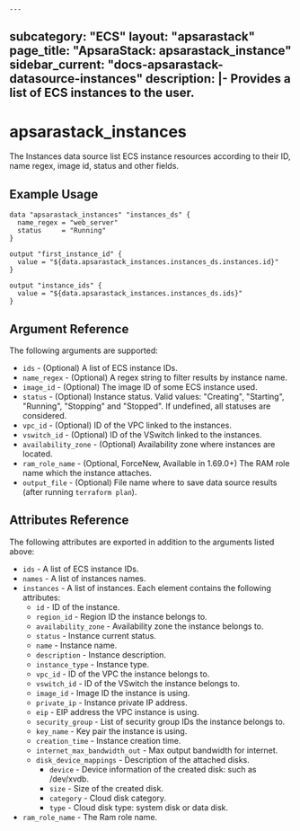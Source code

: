     ---
subcategory: "ECS"
layout: "apsarastack"
page_title: "ApsaraStack: apsarastack_instance"
sidebar_current: "docs-apsarastack-datasource-instances"
description: |-
    Provides a list of ECS instances to the user.
---

# apsarastack\_instances

The Instances data source list ECS instance resources according to their ID, name regex, image id, status and other fields.

## Example Usage

```
data "apsarastack_instances" "instances_ds" {
  name_regex = "web_server"
  status     = "Running"
}

output "first_instance_id" {
  value = "${data.apsarastack_instances.instances_ds.instances.id}"
}

output "instance_ids" {
  value = "${data.apsarastack_instances.instances_ds.ids}"
}
```

## Argument Reference

The following arguments are supported:

* `ids` - (Optional) A list of ECS instance IDs.
* `name_regex` - (Optional) A regex string to filter results by instance name.
* `image_id` - (Optional) The image ID of some ECS instance used.
* `status` - (Optional) Instance status. Valid values: "Creating", "Starting", "Running", "Stopping" and "Stopped". If undefined, all statuses are considered.
* `vpc_id` - (Optional) ID of the VPC linked to the instances.
* `vswitch_id` - (Optional) ID of the VSwitch linked to the instances.
* `availability_zone` - (Optional) Availability zone where instances are located.
* `ram_role_name` - (Optional, ForceNew, Available in 1.69.0+) The RAM role name which the instance attaches.
* `output_file` - (Optional) File name where to save data source results (after running `terraform plan`).

## Attributes Reference

The following attributes are exported in addition to the arguments listed above:

* `ids` - A list of ECS instance IDs.
* `names` - A list of instances names. 
* `instances` - A list of instances. Each element contains the following attributes:
  * `id` - ID of the instance.
  * `region_id` - Region ID the instance belongs to.
  * `availability_zone` - Availability zone the instance belongs to.
  * `status` - Instance current status.
  * `name` - Instance name.
  * `description` - Instance description.
  * `instance_type` - Instance type.
  * `vpc_id` - ID of the VPC the instance belongs to.
  * `vswitch_id` - ID of the VSwitch the instance belongs to.
  * `image_id` - Image ID the instance is using.
  * `private_ip` - Instance private IP address.
  * `eip` - EIP address the VPC instance is using.
  * `security_group` - List of security group IDs the instance belongs to.
  * `key_name` - Key pair the instance is using.
  * `creation_time` - Instance creation time.
  * `internet_max_bandwidth_out` - Max output bandwidth for internet.
  * `disk_device_mappings` - Description of the attached disks.
    * `device` - Device information of the created disk: such as /dev/xvdb.
    * `size` - Size of the created disk.
    * `category` - Cloud disk category.
    * `type` - Cloud disk type: system disk or data disk.
 * `ram_role_name` - The Ram role name.
